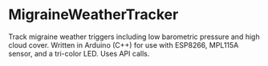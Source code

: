 # MigraineWeatherTracker
Track migraine weather triggers including low barometric pressure and high cloud cover. Written in Arduino (C++) for use with ESP8266, MPL115A sensor, and a tri-color LED. Uses API calls.
